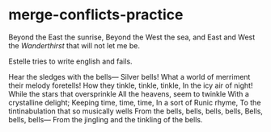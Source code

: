 # merge-conflicts-practice


Beyond the East the sunrise,
Beyond the West the sea,
and East and West the *Wanderthirst*
that will not let me be.

Estelle tries to write english and fails.

Hear the sledges with the bells—
         Silver bells!
What a world of merriment their melody foretells!
How they tinkle, tinkle, tinkle,
   In the icy air of night!
While the stars that oversprinkle
All the heavens, seem to twinkle
   With a crystalline delight;
 Keeping time, time, time,
 In a sort of Runic rhyme,
To the tintinabulation that so musically wells
From the bells, bells, bells, bells,
       Bells, bells, bells—
From the jingling and the tinkling of the bells.

